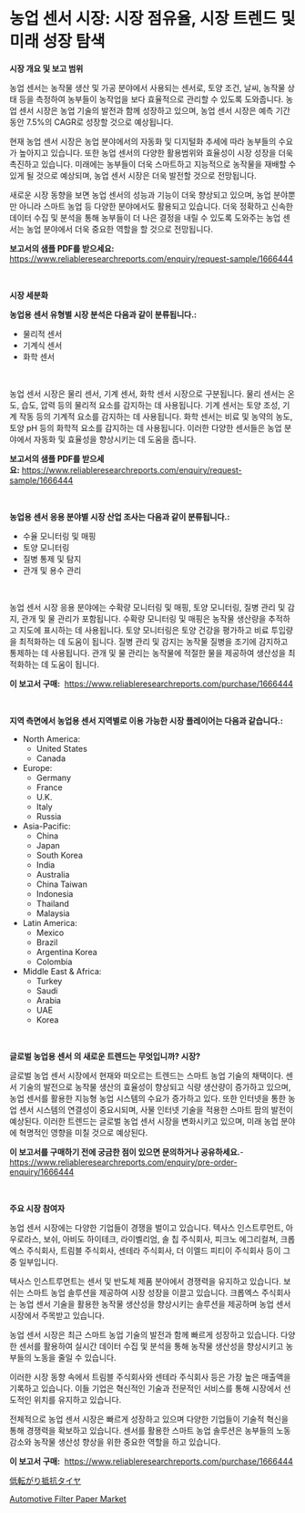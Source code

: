 <p><h1>농업 센서 시장: 시장 점유율, 시장 트렌드 및 미래 성장 탐색</h1></p><p><strong>시장 개요 및 보고 범위</strong></p>
<p><p>농업 센서는 농작물 생산 및 가공 분야에서 사용되는 센서로, 토양 조건, 날씨, 농작물 상태 등을 측정하여 농부들이 농작업을 보다 효율적으로 관리할 수 있도록 도와줍니다. 농업 센서 시장은 농업 기술의 발전과 함께 성장하고 있으며, 농업 센서 시장은 예측 기간 동안 7.5%의 CAGR로 성장할 것으로 예상됩니다.</p><p>현재 농업 센서 시장은 농업 분야에서의 자동화 및 디지털화 추세에 따라 농부들의 수요가 높아지고 있습니다. 또한 농업 센서의 다양한 활용범위와 효율성이 시장 성장을 더욱 촉진하고 있습니다. 미래에는 농부들이 더욱 스마트하고 지능적으로 농작물을 재배할 수 있게 될 것으로 예상되며, 농업 센서 시장은 더욱 발전할 것으로 전망됩니다.</p><p>새로운 시장 동향을 보면 농업 센서의 성능과 기능이 더욱 향상되고 있으며, 농업 분야뿐만 아니라 스마트 농업 등 다양한 분야에서도 활용되고 있습니다. 더욱 정확하고 신속한 데이터 수집 및 분석을 통해 농부들이 더 나은 결정을 내릴 수 있도록 도와주는 농업 센서는 농업 분야에서 더욱 중요한 역할을 할 것으로 전망됩니다.</p></p>
<p><strong>보고서의 샘플 PDF를 받으세요:</strong> <a href="https://www.reliableresearchreports.com/enquiry/request-sample/1666444">https://www.reliableresearchreports.com/enquiry/request-sample/1666444</a></p>
<p>&nbsp;</p>
<p><strong>시장 세분화</strong></p>
<p><strong>농업용 센서 유형별 시장 분석은 다음과 같이 분류됩니다.:</strong></p>
<p><ul><li>물리적 센서</li><li>기계식 센서</li><li>화학 센서</li></ul></p>
<p>&nbsp;</p>
<p><p>농업 센서 시장은 물리 센서, 기계 센서, 화학 센서 시장으로 구분됩니다. 물리 센서는 온도, 습도, 압력 등의 물리적 요소를 감지하는 데 사용됩니다. 기계 센서는 토양 조성, 기계 작동 등의 기계적 요소를 감지하는 데 사용됩니다. 화학 센서는 비료 및 농약의 농도, 토양 pH 등의 화학적 요소를 감지하는 데 사용됩니다. 이러한 다양한 센서들은 농업 분야에서 자동화 및 효율성을 향상시키는 데 도움을 줍니다.</p></p>
<p><strong>보고서의 샘플 PDF를 받으세요:</strong>&nbsp;<a href="https://www.reliableresearchreports.com/enquiry/request-sample/1666444">https://www.reliableresearchreports.com/enquiry/request-sample/1666444</a></p>
<p>&nbsp;</p>
<p><strong> 농업용 센서 응용 분야별 시장 산업 조사는 다음과 같이 분류됩니다.:</strong></p>
<p><ul><li>수율 모니터링 및 매핑</li><li>토양 모니터링</li><li>질병 통제 및 탐지</li><li>관개 및 용수 관리</li></ul></p>
<p>&nbsp;</p>
<p><p>농업 센서 시장 응용 분야에는 수확량 모니터링 및 매핑, 토양 모니터링, 질병 관리 및 감지, 관개 및 물 관리가 포함됩니다. 수확량 모니터링 및 매핑은 농작물 생산량을 추적하고 지도에 표시하는 데 사용됩니다. 토양 모니터링은 토양 건강을 평가하고 비료 투입량을 최적화하는 데 도움이 됩니다. 질병 관리 및 감지는 농작물 질병을 조기에 감지하고 통제하는 데 사용됩니다. 관개 및 물 관리는 농작물에 적절한 물을 제공하여 생산성을 최적화하는 데 도움이 됩니다.</p></p>
<p><strong>이 보고서 구매:</strong>&nbsp; <a href="https://www.reliableresearchreports.com/purchase/1666444">https://www.reliableresearchreports.com/purchase/1666444</a></p>
<p>&nbsp;</p>
<p><strong>지역 측면에서 농업용 센서 지역별로 이용 가능한 시장 플레이어는 다음과 같습니다.:</strong></p>
<p><ul>
    <li>
        North America:
        <ul>
            <li>United States</li>
            <li>Canada</li>
        </ul>
    </li>
    <li>
        Europe:
        <ul>
            <li>Germany</li>
            <li>France</li>
            <li>U.K.</li>
            <li>Italy</li>
            <li>Russia</li>
        </ul>
    </li>
    <li>
        Asia-Pacific:
        <ul>
            <li>China</li>
            <li>Japan</li>
            <li>South Korea</li>
            <li>India</li>
            <li>Australia</li>
            <li>China Taiwan</li>
            <li>Indonesia</li>
            <li>Thailand</li>
            <li>Malaysia</li>
        </ul>
    </li>
    <li>
        Latin America:
        <ul>
            <li>Mexico</li>
            <li>Brazil</li>
            <li>Argentina Korea</li>
            <li>Colombia</li>
        </ul>
    </li>
    <li>
        Middle East & Africa:
        <ul>
            <li>Turkey</li>
            <li>Saudi</li>
            <li>Arabia</li>
            <li>UAE</li>
            <li>Korea</li>
        </ul>
    </li>
    </ul></p>
<p>&nbsp;</p>
<p><strong>글로벌 농업용 센서 의 새로운 트렌드는 무엇입니까? 시장?</strong></p>
<p><p>글로벌 농업 센서 시장에서 현재와 떠오르는 트렌드는 스마트 농업 기술의 채택이다. 센서 기술의 발전으로 농작물 생산의 효율성이 향상되고 식량 생산량이 증가하고 있으며, 농업 센서를 활용한 지능형 농업 시스템의 수요가 증가하고 있다. 또한 인터넷을 통한 농업 센서 시스템의 연결성이 중요시되며, 사물 인터넷 기술을 적용한 스마트 팜의 발전이 예상된다. 이러한 트렌드는 글로벌 농업 센서 시장을 변화시키고 있으며, 미래 농업 분야에 혁명적인 영향을 미칠 것으로 예상된다.</p></p>
<p><strong>이 보고서를 구매하기 전에 궁금한 점이 있으면 문의하거나 공유하세요.</strong>- <a href="https://www.reliableresearchreports.com/enquiry/pre-order-enquiry/1666444">https://www.reliableresearchreports.com/enquiry/pre-order-enquiry/1666444</a></p>
<p>&nbsp;</p>
<p><strong>주요 시장 참여자</strong></p>
<p><p>농업 센서 시장에는 다양한 기업들이 경쟁을 벌이고 있습니다. 텍사스 인스트루먼트, 아우로라스, 보쉬, 아비도 하이테크, 라이벨리엄, 솔 칩 주식회사, 피크노 에그리컬쳐, 크롭엑스 주식회사, 트림블 주식회사, 센테라 주식회사, 더 이엘드 피티이 주식회사 등이 그 중 일부입니다.</p><p>텍사스 인스트루먼트는 센서 및 반도체 제품 분야에서 경쟁력을 유지하고 있습니다. 보쉬는 스마트 농업 솔루션을 제공하여 시장 성장을 이끌고 있습니다. 크롭엑스 주식회사는 농업 센서 기술을 활용한 농작물 생산성을 향상시키는 솔루션을 제공하며 농업 센서 시장에서 주목받고 있습니다.</p><p>농업 센서 시장은 최근 스마트 농업 기술의 발전과 함께 빠르게 성장하고 있습니다. 다양한 센서를 활용하여 실시간 데이터 수집 및 분석을 통해 농작물 생산성을 향상시키고 농부들의 노동을 줄일 수 있습니다.</p><p>이러한 시장 동향 속에서 트림블 주식회사와 센테라 주식회사 등은 가장 높은 매출액을 기록하고 있습니다. 이들 기업은 혁신적인 기술과 전문적인 서비스를 통해 시장에서 선도적인 위치를 유지하고 있습니다.</p><p>전체적으로 농업 센서 시장은 빠르게 성장하고 있으며 다양한 기업들이 기술적 혁신을 통해 경쟁력을 확보하고 있습니다. 센서를 활용한 스마트 농업 솔루션은 농부들의 노동 감소와 농작물 생산성 향상을 위한 중요한 역할을 하고 있습니다.</p></p>
<p><strong>이 보고서 구매:</strong>&nbsp;&nbsp;<a href="https://www.reliableresearchreports.com/purchase/1666444">https://www.reliableresearchreports.com/purchase/1666444</a></p>
<p><p><a href="https://github.com/SarahFahey88/Market-Research-Report-List-1/blob/main/528346815061.md">低転がり抵抗タイヤ</a></p><p><a href="https://pretty-mail-caf.notion.site/Automotive-Filter-Paper-Market-Size-Share-Trends-Analysis-Report-By-Application-Regional-Outlook-cd0993b8dfe64d09ab120187fd597b8e">Automotive Filter Paper Market</a></p></p>
